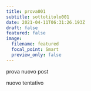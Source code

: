 ```yaml
---
title: prova001
subtitle: sottotitolo001
date: 2021-04-11T06:31:26.193Z
draft: false
featured: false
image:
  filename: featured
  focal_point: Smart
  preview_only: false
---
```

prova nuovo post

nuovo tentativo